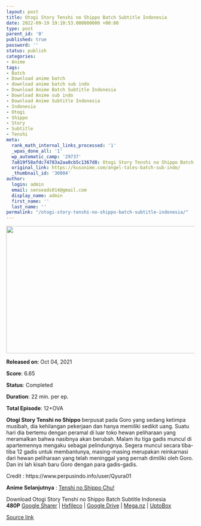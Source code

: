 ```yaml
---
layout: post
title: Otogi Story Tenshi no Shippo Batch Subtitle Indonesia
date: 2022-09-19 19:10:53.000000000 +00:00
type: post
parent_id: '0'
published: true
password: ''
status: publish
categories:
- Anime
tags:
- Batch
- Download anime batch
- download anime batch sub indo
- Download Anime Batch Subtitle Indonesia
- Download Anime sub indo
- Download Anime Subtitle Indonesia
- Indonesia
- Otogi
- Shippo
- Story
- Subtitle
- Tenshi
meta:
  rank_math_internal_links_processed: '1'
  _wpas_done_all: '1'
  wp_automatic_camp: '29737'
  7a819f58afdc74783a2aa8cb5c1367d8: Otogi Story Tenshi no Shippo Batch Subtitle Indonesia
  original_link: https://kusonime.com/angel-tales-batch-sub-indo/
  _thumbnail_id: '30804'
author:
  login: admin
  email: senseads014@gmail.com
  display_name: admin
  first_name: ''
  last_name: ''
permalink: "/otogi-story-tenshi-no-shippo-batch-subtitle-indonesia/"
---
```

<p><img width="508" height="340" src="{{ site.baseurl }}/assets/2022/09/Otogi-Story-Tenshi-no-Shippo-508x340.jpg" class="attachment-thumb-large size-thumb-large wp-post-image" alt="" loading="lazy" title="Otogi Story Tenshi no Shippo Batch Subtitle Indonesia" srcset="https://kusonime.com/wp-content/uploads/2021/02/Otogi-Story-Tenshi-no-Shippo-508x340.jpg 508w, https://kusonime.com/wp-content/uploads/2021/02/Otogi-Story-Tenshi-no-Shippo-300x201.jpg 300w, https://kusonime.com/wp-content/uploads/2021/02/Otogi-Story-Tenshi-no-Shippo-768x514.jpg 768w, https://kusonime.com/wp-content/uploads/2021/02/Otogi-Story-Tenshi-no-Shippo-520x348.jpg 520w, https://kusonime.com/wp-content/uploads/2021/02/Otogi-Story-Tenshi-no-Shippo.jpg 1000w" sizes="(max-width: 508px) 100vw, 508px" />
<p><b>Released on</b>: Oct 04, 2021</p>
<p>
<p><b>Score</b>: 6.65</p>
<p>
<p><b>Status</b>: Completed</p>
<p>
<p><b>Duration</b>: 22 min. per ep.</p>
<p>
<p><b>Total Episode</b>: 12+OVA</p>
<p>
<p><strong>Otogi Story Tenshi no Shippo</strong> berpusat pada Goro yang sedang ketimpa musibah, dia kehilangan pekerjaan dan hanya memiliki sedikit uang. Suatu hari dia bertemu dengan peramal di luar toko hewan peliharaan yang meramalkan bahwa nasibnya akan berubah. Malam itu tiga gadis muncul di apartemennya mengaku sebagai pelindungnya. Segera muncul secara tiba-tiba 12 gadis untuk membantunya, masing-masing merupakan reinkarnasi dari hewan peliharaan yang telah meninggal yang pernah dimiliki oleh Goro. Dan ini lah kisah baru Goro dengan para gadis-gadis.</p>
<p>
<p>Credit : https://www.perpusindo.info/user/Qyura01</p>
<p>
<p><strong>Anime Selanjutnya</strong> : <a href="https://kusonime.com/angel-tales-s2-batch-sub-indo/" rel="noopener" target="_blank">Tenshi no Shippo Chu!</a></p>
<p>
<div class="smokeddl">
<div class="smokettl">Download Otogi Story Tenshi no Shippo Batch Subtitle Indonesia</div>
<div class="smokeurl"><strong>480P</strong> <a href="https://acefile.co/f/37655448/kusonime-angel-tales-rar" target="_blank" rel="noopener noreferrer">Google Sharer</a> | <a href="https://hxfile.co/wlyuk201vecm" target="_blank" rel="noopener">Hxfileco</a> | <a href="https://drive.google.com/uc?export=download&amp;id=1BdaReZlWOPWq8eaKhrm4-B4pcSSU4KBA" target="_blank" rel="noopener">Google Drive</a> | <a href="https://mega.nz/file/p5kFSYRB#poOkoqedfLmxwZYaSRI8TAjrQC1tp2b-foTqIBKdHsk" target="_blank" rel="noopener noreferrer">Mega.nz</a> | <a href="https://uptobox.com/7p2yta4rtmf7" target="_blank" rel="noopener">UptoBox</a></div>
</div>
<p><a href="https://kusonime.com/angel-tales-batch-sub-indo/">Source link </a></p>
